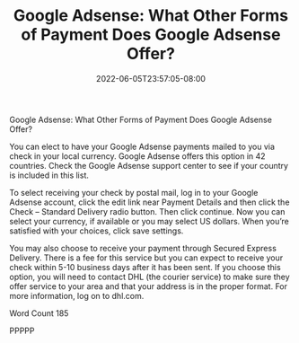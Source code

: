 ﻿---
title: "Google Adsense: What Other Forms of Payment Does Google Adsense Offer?"
date: 2022-06-05T23:57:05-08:00
description: "Google Sense Tips for Web Success"
featured_image: "/images/Google Sense.jpg"
tags: ["Google Sense"]
---

Google Adsense: What Other Forms of Payment Does Google Adsense Offer?

You can elect to have your Google Adsense payments mailed to you via check in your local currency.  Google Adsense offers this option in 42 countries.  Check the Google Adsense support center to see if your country is included in this list.

To select receiving your check by postal mail, log in to your Google Adsense account, click the edit link near Payment Details and then click the Check – Standard Delivery radio button.  Then click continue.  Now you can select your currency, if available or you may select US dollars.  When you’re satisfied with your choices, click save settings.

You may also choose to receive your payment through Secured Express Delivery. There is a fee for this service but you can expect to receive your check within 5-10 business days after it has been sent.  If you choose this option, you will need to contact DHL (the courier service) to make sure they offer service to your area and that your address is in the proper format.  For more information, log on to dhl.com.
 
Word Count 185

PPPPP
